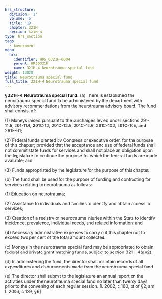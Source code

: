 ```yaml
---
hrs_structure:
  division: '1'
  volume: '6'
  title: '19'
  chapter: 321H
  section: 321H-4
type: hrs_section
tags:
  - Government
menu:
  hrs:
    identifier: HRS_0321H-0004
    parent: HRS0321H
    name: 321H-4 Neurotrauma special fund
weight: 13020
title: Neurotrauma special fund
full_title: 321H-4 Neurotrauma special fund
---
```

**§321H-4 Neurotrauma special fund.** (a) There is established the neurotrauma special fund to be administered by the department with advisory recommendations from the neurotrauma advisory board. The fund shall consist of:

(1) Moneys raised pursuant to the surcharges levied under sections 291-11.5, 291-11.6, 291C-12, 291C-12.5, 291C-12.6, 291C-102, 291C-105, and 291E-61;

(2) Federal funds granted by Congress or executive order, for the purpose of this chapter; provided that the acceptance and use of federal funds shall not commit state funds for services and shall not place an obligation upon the legislature to continue the purpose for which the federal funds are made available; and

(3) Funds appropriated by the legislature for the purpose of this chapter.

(b) The fund shall be used for the purpose of funding and contracting for services relating to neurotrauma as follows:

(1) Education on neurotrauma;

(2) Assistance to individuals and families to identify and obtain access to services;

(3) Creation of a registry of neurotrauma injuries within the State to identify incidence, prevalence, individual needs, and related information; and

(4) Necessary administrative expenses to carry out this chapter not to exceed two per cent of the total amount collected.

(c) Moneys in the neurotrauma special fund may be appropriated to obtain federal and private grant matching funds, subject to section 321H-4(a)(2).

(d) In administering the fund, the director shall maintain records of all expenditures and disbursements made from the neurotrauma special fund.

(e) The director shall submit to the legislature an annual report on the activities under the neurotrauma special fund no later than twenty days prior to the convening of each regular session. [L 2002, c 160, pt of §2; am L 2006, c 129, §6]